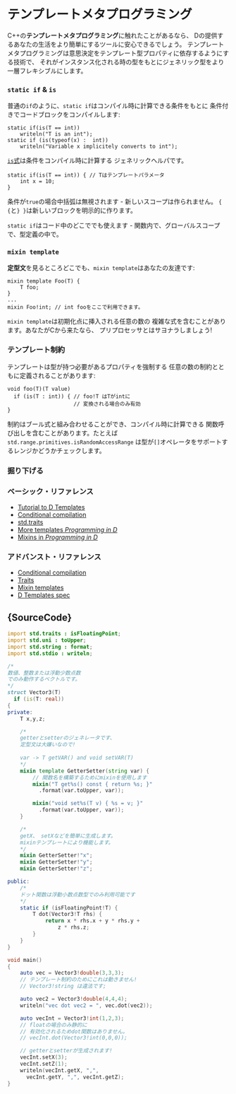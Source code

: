 # テンプレートメタプログラミング

C++の**テンプレートメタプログラミング**に触れたことがあるなら、
Dの提供するあなたの生活をより簡単にするツールに安心できるでしょう。
テンプレートメタプログラミングは意思決定をテンプレート型プロパティに依存するようにする技術で、
それがインスタンス化される時の型をもとにジェネリック型をより一層フレキシブルにします。

### `static if` & `is`

普通の`if`のように、`static if`はコンパイル時に計算できる条件をもとに
条件付きでコードブロックをコンパイルします:

    static if(is(T == int))
        writeln("T is an int");
    static if (is(typeof(x) :  int))
        writeln("Variable x implicitely converts to int");

[`is`式](http://wiki.dlang.org/Is_expression)は条件をコンパイル時に計算する
ジェネリックヘルパです。

    static if(is(T == int)) { // Tはテンプレートパラメータ
        int x = 10;
    }

条件が`true`の場合中括弧は無視されます - 新しいスコープは作られません。
`{ {`と`} }`は新しいブロックを明示的に作ります。

`static if`はコード中のどこででも使えます - 関数内で、グローバルスコープで、型定義の中で。

### `mixin template`

**定型文**を見るところどこでも、`mixin template`はあなたの友達です:

    mixin template Foo(T) {
        T foo;
    }
    ...
    mixin Foo!int; // int fooをここで利用できます。

`mixin template`は初期化点に挿入される任意の数の
複雑な式を含むことがあります。あなたがCから来たなら、
プリプロセッサとはサヨナラしましょう!

### テンプレート制約

テンプレートは型が持つ必要があるプロパティを強制する
任意の数の制約とともに定義されることがあります:

    void foo(T)(T value)
      if (is(T : int)) { // foo!T はTがintに
                         // 変換される場合のみ有効
    }

制約はブール式と組み合わせることができ、コンパイル時に計算できる
関数呼び出しを含むことがあります。たとえば`std.range.primitives.isRandomAccessRange`
は型が`[]`オペレータをサポートするレンジかどうかチェックします。

### 掘り下げる

### ベーシック・リファレンス

- [Tutorial to D Templates](https://github.com/PhilippeSigaud/D-templates-tutorial)
- [Conditional compilation](http://ddili.org/ders/d.en/cond_comp.html)
- [std.traits](https://dlang.org/phobos/std_traits.html)
- [More templates  _Programming in D_](http://ddili.org/ders/d.en/templates_more.html)
- [Mixins in  _Programming in D_](http://ddili.org/ders/d.en/mixin.html)

### アドバンスト・リファレンス

- [Conditional compilation](https://dlang.org/spec/version.html)
- [Traits](https://dlang.org/spec/traits.html)
- [Mixin templates](https://dlang.org/spec/template-mixin.html)
- [D Templates spec](https://dlang.org/spec/template.html)

## {SourceCode}

```d
import std.traits : isFloatingPoint;
import std.uni : toUpper;
import std.string : format;
import std.stdio : writeln;

/*
数値、整数または浮動少数点数
でのみ動作するベクトルです。
*/
struct Vector3(T)
  if (is(T: real))
{
private:
    T x,y,z;

    /*
    getterとsetterのジェネレータです、
    定型文は大嫌いなので!
    
    var -> T getVAR() and void setVAR(T)
    */
    mixin template GetterSetter(string var) {
        // 関数名を構築するためにmixinを使用します
        mixin("T get%s() const { return %s; }"
          .format(var.toUpper, var));

        mixin("void set%s(T v) { %s = v; }"
          .format(var.toUpper, var));
    }

    /*
    getX、 setXなどを簡単に生成します。
    mixinテンプレートにより機能します。
    */
    mixin GetterSetter!"x";
    mixin GetterSetter!"y";
    mixin GetterSetter!"z";

public:
    /*
    ドット関数は浮動小数点数型でのみ利用可能です
    */
    static if (isFloatingPoint!T) {
        T dot(Vector3!T rhs) {
            return x * rhs.x + y * rhs.y +
                z * rhs.z;
        }
    }
}

void main()
{
    auto vec = Vector3!double(3,3,3);
    // テンプレート制約のためにこれは動きません!
    // Vector3!string は違法です;

    auto vec2 = Vector3!double(4,4,4);
    writeln("vec dot vec2 = ", vec.dot(vec2));

    auto vecInt = Vector3!int(1,2,3);
    // floatの場合のみ静的に
    // 有効化されるためdot関数はありません。
    // vecInt.dot(Vector3!int(0,0,0));

    // getterとsetterが生成されます!
    vecInt.setX(3);
    vecInt.setZ(1);
    writeln(vecInt.getX, ",",
      vecInt.getY, ",", vecInt.getZ);
}
```
